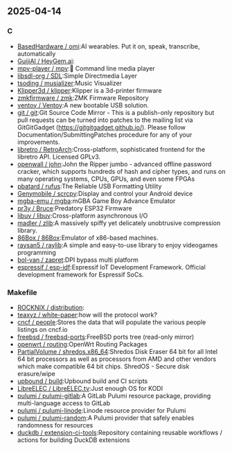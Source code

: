 ## 2025-04-14

### C

* [BasedHardware / omi](https://github.com/BasedHardware/omi):AI wearables. Put it on, speak, transcribe, automatically
* [GuijiAI / HeyGem.ai](https://github.com/GuijiAI/HeyGem.ai):
* [mpv-player / mpv](https://github.com/mpv-player/mpv):🎥 Command line media player
* [libsdl-org / SDL](https://github.com/libsdl-org/SDL):Simple Directmedia Layer
* [tsoding / musializer](https://github.com/tsoding/musializer):Music Visualizer
* [Klipper3d / klipper](https://github.com/Klipper3d/klipper):Klipper is a 3d-printer firmware
* [zmkfirmware / zmk](https://github.com/zmkfirmware/zmk):ZMK Firmware Repository
* [ventoy / Ventoy](https://github.com/ventoy/Ventoy):A new bootable USB solution.
* [git / git](https://github.com/git/git):Git Source Code Mirror - This is a publish-only repository but pull requests can be turned into patches to the mailing list via GitGitGadget (https://gitgitgadget.github.io/). Please follow Documentation/SubmittingPatches procedure for any of your improvements.
* [libretro / RetroArch](https://github.com/libretro/RetroArch):Cross-platform, sophisticated frontend for the libretro API. Licensed GPLv3.
* [openwall / john](https://github.com/openwall/john):John the Ripper jumbo - advanced offline password cracker, which supports hundreds of hash and cipher types, and runs on many operating systems, CPUs, GPUs, and even some FPGAs
* [pbatard / rufus](https://github.com/pbatard/rufus):The Reliable USB Formatting Utility
* [Genymobile / scrcpy](https://github.com/Genymobile/scrcpy):Display and control your Android device
* [mgba-emu / mgba](https://github.com/mgba-emu/mgba):mGBA Game Boy Advance Emulator
* [pr3y / Bruce](https://github.com/pr3y/Bruce):Predatory ESP32 Firmware
* [libuv / libuv](https://github.com/libuv/libuv):Cross-platform asynchronous I/O
* [madler / zlib](https://github.com/madler/zlib):A massively spiffy yet delicately unobtrusive compression library.
* [86Box / 86Box](https://github.com/86Box/86Box):Emulator of x86-based machines.
* [raysan5 / raylib](https://github.com/raysan5/raylib):A simple and easy-to-use library to enjoy videogames programming
* [bol-van / zapret](https://github.com/bol-van/zapret):DPI bypass multi platform
* [espressif / esp-idf](https://github.com/espressif/esp-idf):Espressif IoT Development Framework. Official development framework for Espressif SoCs.

### Makefile

* [ROCKNIX / distribution](https://github.com/ROCKNIX/distribution):
* [teaxyz / white-paper](https://github.com/teaxyz/white-paper):how will the protocol work?
* [cncf / people](https://github.com/cncf/people):Stores the data that will populate the various people listings on cncf.io
* [freebsd / freebsd-ports](https://github.com/freebsd/freebsd-ports):FreeBSD ports tree (read-only mirror)
* [openwrt / routing](https://github.com/openwrt/routing):OpenWrt Routing Packages
* [PartialVolume / shredos.x86_64](https://github.com/PartialVolume/shredos.x86_64):Shredos Disk Eraser 64 bit for all Intel 64 bit processors as well as processors from AMD and other vendors which make compatible 64 bit chips. ShredOS - Secure disk erasure/wipe
* [upbound / build](https://github.com/upbound/build):Upbound build and CI scripts
* [LibreELEC / LibreELEC.tv](https://github.com/LibreELEC/LibreELEC.tv):Just enough OS for KODI
* [pulumi / pulumi-gitlab](https://github.com/pulumi/pulumi-gitlab):A GitLab Pulumi resource package, providing multi-language access to GitLab
* [pulumi / pulumi-linode](https://github.com/pulumi/pulumi-linode):Linode resource provider for Pulumi
* [pulumi / pulumi-random](https://github.com/pulumi/pulumi-random):A Pulumi provider that safely enables randomness for resources
* [duckdb / extension-ci-tools](https://github.com/duckdb/extension-ci-tools):Repository containing reusable workflows / actions for building DuckDB extensions
